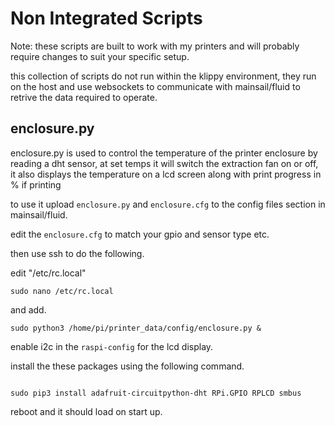 # Non Integrated Scripts

Note: these scripts are built to work with my printers and will probably require changes to suit your specific setup.

this collection of scripts do not run within the klippy environment, they run on the host and use websockets to communicate with mainsail/fluid to retrive the data required to operate.





## enclosure.py


enclosure.py is used to control the temperature of the printer enclosure by reading a dht sensor, at set temps it will switch the extraction fan on or off,
it also displays the temperature on a lcd screen along with print progress in % if printing

to use it upload `enclosure.py` and `enclosure.cfg` to the config files section in mainsail/fluid.

edit the `enclosure.cfg` to match your gpio and sensor type etc.


then use ssh to do the following.


edit  "/etc/rc.local"

```
sudo nano /etc/rc.local

```

and add.

```
sudo python3 /home/pi/printer_data/config/enclosure.py &

```

enable i2c in the `raspi-config` for the lcd display.

install the these packages using the following command.

```

sudo pip3 install adafruit-circuitpython-dht RPi.GPIO RPLCD smbus

```

reboot and it should load on start up.